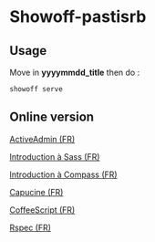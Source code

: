 # Showoff-pastisrb

## Usage

Move in __yyyymmdd_title__ then do :

```
showoff serve
```

## Online version

[ActiveAdmin (FR)](http://david-activeadmin.herokuapp.com)

[Introduction à Sass (FR)](http://maylis-sass.herokuapp.com)

[Introduction à Compass (FR)](http://maylis-compass.herokuapp.com)

[Capucine (FR)](http://david-capucine.herokuapp.com)

[CoffeeScript (FR)](http://david-coffeescript.herokuapp.com)

[Rspec (FR)](http://david-rspec.herokuapp.com)
